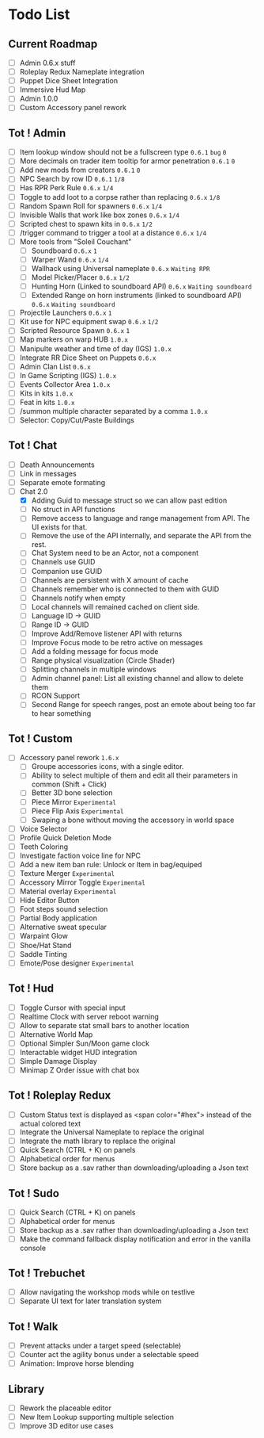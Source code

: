 # Todo List

## Current Roadmap
- [ ] Admin 0.6.x stuff
- [ ] Roleplay Redux Nameplate integration
- [ ] Puppet Dice Sheet Integration
- [ ] Immersive Hud Map
- [ ] Admin 1.0.0
- [ ] Custom Accessory panel rework

## Tot ! Admin
- [ ] Item lookup window should not be a fullscreen type `0.6.1` `bug` `0`
- [ ] More decimals on trader item tooltip for armor penetration `0.6.1` `0`
- [ ] Add new mods from creators `0.6.1` `0`
- [ ] NPC Search by row ID `0.6.1` `1/8`
- [ ] Has RPR Perk Rule `0.6.x` `1/4`
- [ ] Toggle to add loot to a corpse rather than replacing `0.6.x` `1/8`
- [ ] Random Spawn Roll for spawners `0.6.x` `1/4`
- [ ] Invisible Walls that work like box zones `0.6.x` `1/4`
- [ ] Scripted chest to spawn kits in `0.6.x` `1/2`
- [ ] /trigger command to trigger a tool at a distance `0.6.x` `1/4`
- [ ] More tools from "Soleil Couchant"
    - [ ] Soundboard `0.6.x` `1`
    - [ ] Warper Wand `0.6.x` `1/4`
    - [ ] Wallhack using Universal nameplate `0.6.x` `Waiting RPR`
    - [ ] Model Picker/Placer `0.6.x` `1/2`
    - [ ] Hunting Horn (Linked to soundboard API) `0.6.x` `Waiting soundboard`
    - [ ] Extended Range on horn instruments (linked to soundboard API) `0.6.x` `Waiting soundboard`
- [ ] Projectile Launchers `0.6.x` `1`
- [ ] Kit use for NPC equipment swap `0.6.x` `1/2`
- [ ] Scripted Resource Spawn `0.6.x` `1`
- [ ] Map markers on warp HUB `1.0.x`
- [ ] Manipulte weather and time of day (IGS) `1.0.x`
- [ ] Integrate RR Dice Sheet on Puppets `0.6.x`
- [ ] Admin Clan List `0.6.x`
- [ ] In Game Scripting (IGS) `1.0.x`
- [ ] Events Collector Area `1.0.x`
- [ ] Kits in kits `1.0.x`
- [ ] Feat in kits `1.0.x`
- [ ] /summon multiple character separated by a comma `1.0.x`
- [ ] Selector: Copy/Cut/Paste Buildings

## Tot ! Chat
- [ ] Death Announcements
- [ ] Link in messages
- [ ] Separate emote formating
- [ ] Chat 2.0
    - [X] Adding Guid to message struct so we can allow past edition
    - [ ] No struct in API functions
    - [ ] Remove access to language and range management from API. The UI exists for that.
    - [ ] Remove the use of the API internally, and separate the API from the rest.
    - [ ] Chat System need to be an Actor, not a component
    - [ ] Channels use GUID
    - [ ] Companion use GUID
    - [ ] Channels are persistent with X amount of cache
    - [ ] Channels remember who is connected to them with GUID
    - [ ] Channels notify when empty
    - [ ] Local channels will remained cached on client side.
    - [ ] Language ID → GUID
    - [ ] Range ID → GUID
    - [ ] Improve Add/Remove listener API with returns
    - [ ] Improve Focus mode to be retro active on messages
    - [ ] Add a folding message for focus mode
    - [ ] Range physical visualization (Circle Shader)
    - [ ] Splitting channels in multiple windows
    - [ ] Admin channel panel: List all existing channel and allow to delete them
    - [ ] RCON Support
    - [ ] Second Range for speech ranges, post an emote about being too far to hear something

## Tot ! Custom
- [ ] Accessory panel rework `1.6.x`
    - [ ] Groupe accessories icons, with a single editor. 
    - [ ] Ability to select multiple of them and edit all their parameters in common (Shift + Click)
    - [ ] Better 3D bone selection
    - [ ] Piece Mirror `Experimental`
    - [ ] Piece Flip Axis `Experimental`
    - [ ] Swaping a bone without moving the accessory in world space
- [ ] Voice Selector
- [ ] Profile Quick Deletion Mode
- [ ] Teeth Coloring
- [ ] Investigate faction voice line for NPC
- [ ] Add a new item ban rule: Unlock or Item in bag/equiped
- [ ] Texture Merger `Experimental`
- [ ] Accessory Mirror Toggle `Experimental`
- [ ] Material overlay `Experimental`
- [ ] Hide Editor Button
- [ ] Foot steps sound selection
- [ ] Partial Body application
- [ ] Alternative sweat specular
- [ ] Warpaint Glow
- [ ] Shoe/Hat Stand
- [ ] Saddle Tinting
- [ ] Emote/Pose designer `Experimental`

## Tot ! Hud
- [ ] Toggle Cursor with special input
- [ ] Realtime Clock with server reboot warning
- [ ] Allow to separate stat small bars to another location
- [ ] Alternative World Map
- [ ] Optional Simpler Sun/Moon game clock
- [ ] Interactable widget HUD integration
- [ ] Simple Damage Display
- [ ] Minimap Z Order issue with chat box

## Tot ! Roleplay Redux
- [ ] Custom Status text is displayed as \<span color="#hex"\> instead of the actual colored text
- [ ] Integrate the Universal Nameplate to replace the original
- [ ] Integrate the math library to replace the original
- [ ] Quick Search (CTRL + K) on panels
- [ ] Alphabetical order for menus
- [ ] Store backup as a .sav rather than downloading/uploading a Json text

## Tot ! Sudo
- [ ] Quick Search (CTRL + K) on panels
- [ ] Alphabetical order for menus
- [ ] Store backup as a .sav rather than downloading/uploading a Json text
- [ ] Make the command fallback display notification and error in the vanilla console

## Tot ! Trebuchet
- [ ] Allow navigating the workshop mods while on testlive
- [ ] Separate UI text for later translation system

## Tot ! Walk
- [ ] Prevent attacks under a target speed (selectable)
- [ ] Counter act the agility bonus under a selectable speed
- [ ] Animation: Improve horse blending

## Library
- [ ] Rework the placeable editor
- [ ] New Item Lookup supporting multiple selection
- [ ] Improve 3D editor use cases